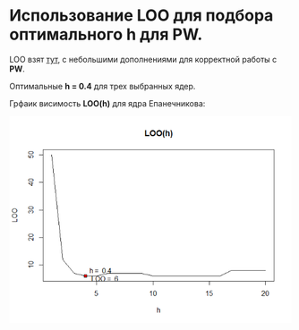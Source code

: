 # Использование LOO для подбора оптимального h для PW.

LOO взят [тут](https://github.com/Vector232/ML1/tree/master/kNNLOO), с небольшими дополнениями для корректной работы с **PW**. 

Оптимальные **h = 0.4** для трех выбранных ядер.

Грфаик висимость **LOO(h)** для ядра Епанечникова:

![Ну нет ее и все! Отстань!](/PWLOO/LOO(h).png)
